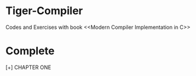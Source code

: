# Tiger-Compiler
Codes and Exercises with book &lt;&lt;Modern Compiler Implementation in C>>

# Complete
[+] CHAPTER ONE
